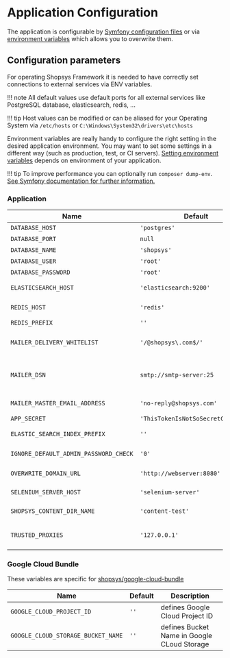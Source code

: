 # Application Configuration

The application is configurable by [Symfony configuration files](https://symfony.com/doc/4.4/configuration.html#configuration-parameters) or via [environment variables](https://symfony.com/doc/4.4/configuration.html#configuration-environments) which allows you to overwrite them.

## Configuration parameters

For operating Shopsys Framework it is needed to have correctly set connections to external services via ENV variables.

!!! note
    All default values use default ports for all external services like PostgreSQL database, elasticsearch, redis, ...

!!! tip
    Host values can be modified or can be aliased for your Operating System via `/etc/hosts` or `C:\Windows\System32\drivers\etc\hosts`


Environment variables are really handy to configure the right setting in the desired application environment.
You may want to set some settings in a different way (such as production, test, or CI servers).
[Setting environment variables](/introduction/setting-environment-variables) depends on environment of your application.

!!! tip
    To improve performance you can optionally run `composer dump-env`. [See Symfony documentation for further information.](https://symfony.com/doc/4.4/configuration.html#configuring-environment-variables-in-production)

### Application

| Name                                  | Default                              | Description                                                                                                                                    |
|---------------------------------------| ------------------------------------ |------------------------------------------------------------------------------------------------------------------------------------------------|
| `DATABASE_HOST`                       | `'postgres'`                         | access data of your PostgreSQL database                                                                                                        |
| `DATABASE_PORT`                       | `null`                               | ...                                                                                                                                            |
| `DATABASE_NAME`                       | `'shopsys'`                          | ...                                                                                                                                            |
| `DATABASE_USER`                       | `'root'`                             | ...                                                                                                                                            |
| `DATABASE_PASSWORD`                   | `'root'`                             | ...                                                                                                                                            |
| `ELASTICSEARCH_HOST`                  | `'elasticsearch:9200'`               | host of your Elasticsearch, you can use multiple hosts like `'["elasticsearch:9200", "elasticsearch2:9200"]'`                                  |
| `REDIS_HOST`                          | `'redis'`                            | host of your Redis storage (credentials are not supported right now)                                                                           |
| `REDIS_PREFIX`                        | `''`                                 | separates more projects that use the same redis service                                                                                        |
| `MAILER_DELIVERY_WHITELIST`           | `'/@shopsys\.com$/'`                 | regex text items if you want to have master email but allow sending to specific addresses (set as text separated by comma for multiple values) |
| `MAILER_DSN`                          | `smtp://smtp-server:25`              | set to `null://null` if you don't want to send any emails, see https://symfony.com/doc/current/mailer.html#disabling-delivery                  |
| `MAILER_MASTER_EMAIL_ADDRESS`         | `'no-reply@shopsys.com'`             | set if you want to send all emails to one address (useful for development)                                                                     |
| `APP_SECRET`                          | `'ThisTokenIsNotSoSecretChangeIt'`   | randomly generated secret token                                                                                                                |
| `ELASTIC_SEARCH_INDEX_PREFIX`         | `''`                                 | separates more projects that use the same elasticsearch service                                                                                |
| `IGNORE_DEFAULT_ADMIN_PASSWORD_CHECK` | `'0'`                                | set to `true` if you want to allow administrators to log in with default credentials                                                           |
| `OVERWRITE_DOMAIN_URL`                | `'http://webserver:8080'`            | overwrites URL of all domains for acceptance testing (set to `~` to disable)                                                                   |
| `SELENIUM_SERVER_HOST`                | `'selenium-server'`                  | with native installation the selenium server is on `localhost`                                                                                 |
| `SHOPSYS_CONTENT_DIR_NAME`            | `'content-test'`                     | web/content-test/ directory is used instead of web/content/ during the tests                                                                   |
| `TRUSTED_PROXIES`                     | `'127.0.0.1'`                        | proxies that are trusted to pass traffic, used mainly for production (set as text separated by comma for multiple values)                      |


### Google Cloud Bundle

These variables are specific for [shopsys/google-cloud-bundle](https://github.com/shopsys/google-cloud-bundle)

| Name                                    | Default | Description                                              |
| --------------------------------------- | ------- | -------------------------------------------------------- |
| `GOOGLE_CLOUD_PROJECT_ID`               | `''`    | defines Google Cloud Project ID                          |
| `GOOGLE_CLOUD_STORAGE_BUCKET_NAME`      | `''`    | defines Bucket Name in Google CLoud Storage              |
